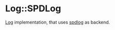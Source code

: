 # Log::SPDLog

[Log](../../README.md) implementation, that uses [spdlog](https://github.com/gabime/spdlog) as backend.

